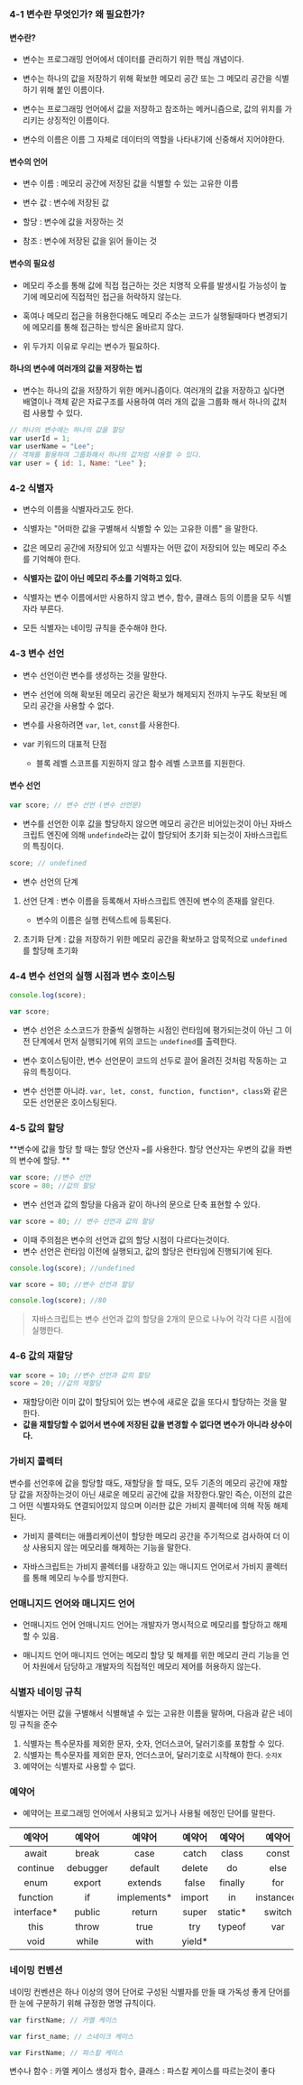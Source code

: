 ### 4-1 변수란 무엇인가? 왜 필요한가?

#### 변수란?

- 변수는 프로그래밍 언어에서 데이터를 관리하기 위한 핵심 개념이다.

- 변수는 하나의 값을 저장하기 위해 확보한 메모리 공간 또는 그 메모리 공간을
  식별하기 위해 붙인 이름이다.

- 변수는 프로그래밍 언어에서 값을 저장하고 참조하는 메커니즘으로,
  값의 위치를 가리키는 상징적인 이름이다.

- 변수의 이름은 이름 그 자체로 데이터의 역할을 나타내기에 신중해서 지어야한다.

#### 변수의 언어

- 변수 이름 : 메모리 공간에 저장된 값을 식별할 수 있는 고유한 이름

- 변수 값 : 변수에 저장된 값
- 할당 : 변수에 값을 저장하는 것
- 참조 : 변수에 저장된 값을 읽어 들이는 것

#### 변수의 필요성

- 메모리 주소를 통해 값에 직접 접근하는 것은 치명적 오류를 발생시킬 가능성이 높기에
  메모리에 직접적인 접근을 허락하지 않는다.

- 혹여나 메모리 접근을 허용한다해도 메모리 주소는 코드가 실행될때마다 변경되기에
  메모리를 통해 접근하는 방식은 올바르지 않다.

- 위 두가지 이유로 우리는 변수가 필요하다.

#### 하나의 변수에 여러개의 값을 저장하는 법

- 변수는 하나의 값을 저장하기 위한 메커니즘이다. 여러개의 값을 저장하고 싶다면
  배열이나 객체 같은 자료구조를 사용하여 여러 개의 값을 그룹화 해서 하나의 값처럼 사용할 수 있다.

```js
// 하나의 변수에는 하나의 값을 할당
var userId = 1;
var userName = "Lee";
// 객체를 활용하여 그룹화해서 하나의 값처럼 사용할 수 있다.
var user = { id: 1, Name: "Lee" };
```

### 4-2 식별자

- 변수의 이름을 식별자라고도 한다.

- 식별자는 "어떠한 값을 구별해서 식별할 수 있는 고유한 이름" 을 말한다.

- 값은 메모리 공간에 저장되어 있고 식별자는 어떤 값이 저장되어 있는 메모리 주소를 기억해야 한다.

- **식별자는 값이 아닌 메모리 주소를 기억하고 있다.**

- 식별자는 변수 이름에서만 사용하지 않고 변수, 함수, 클래스 등의 이름을 모두 식별자라 부른다.

- 모든 식별자는 네이밍 규칙을 준수해야 한다.

### 4-3 변수 선언

- 변수 선언이란 변수를 생성하는 것을 말한다.

- 변수 선언에 의해 확보된 메모리 공간은 확보가 해제되지 전까지 누구도 확보된
  메모리 공간을 사용할 수 없다.

- 변수를 사용하려면 `var`, `let`, `const`를 사용한다.

- var 키워드의 대표적 단점
  - 블록 레벨 스코프를 지원하지 않고 함수 레벨 스코프를 지원한다.

#### 변수 선언

```js
var score; // 변수 선언 (변수 선언문)
```

- 변수를 선언한 이후 값을 할당하지 않으면 메모리 공간은 비어있는것이 아닌
  자바스크립트 엔진에 의해 `undefinde`라는 값이 할당되어 초기화 되는것이 자바스크립트의 특징이다.

```js
score; // undefined
```

- 변수 선언의 단계

1. 선언 단계 : 변수 이름을 등록해서 자바스크립트 엔진에 변수의 존재를 알린다.

   - 변수의 이름은 실행 컨텍스트에 등록된다.

1. 초기화 단계 : 값을 저장하기 위한 메모리 공간을 확보하고 암묵적으로 `undefined`를 할당해 초기화

### 4-4 변수 선언의 실행 시점과 변수 호이스팅

```js
console.log(score);

var score;
```

- 변수 선언은 소스코드가 한줄씩 실행하는 시점인 런타임에 평가되는것이 아닌
  그 이전 단계에서 먼저 실행되기에 위의 코드는 `undefined`를 출력한다.

- 변수 호이스팅이란, 변수 선언문이 코드의 선두로 끌어 올려진 것처럼 작동하는
  고유의 특징이다.

- 변수 선언뿐 아니라. `var, let, const, function, function*, class`와 같은
  모든 선언문은 호이스팅된다.

### 4-5 값의 할당

**변수에 값을 할당 할 때는 할당 연산자 `=`를 사용한다. 할당 연산자는 우변의 값을 좌변의 변수에 할당. **

```js
var score; //변수 선언
score = 80; //값의 할당
```

- 변수 선언과 값의 할당을 다음과 같이 하나의 문으로 단축 표현할 수 있다.

```js
var score = 80; // 변수 선언과 값의 할당
```

- 이때 주의점은 변수의 선언과 값의 할당 시점이 다르다는것이다.
- 변수 선언은 런타임 이전에 실행되고, 값의 할당은 런타임에 진행되기에 된다.

```js
console.log(score); //undefined

var score = 80; //변수 선언과 할당

console.log(score); //80
```

> 자바스크립트는 변수 선언과 값의 할당을 2개의 문으로 나누어 각각 다른 시점에 실행한다.

### 4-6 값의 재할당

```js
var score = 10; //변수 선언과 값의 할당
score = 20; //값의 재할당
```

- 재할당이란 이미 값이 할당되어 있는 변수에 새로운 값을 또다시 할당하는 것을 말한다.
- **값을 재할당할 수 없어서 변수에 저장된 값을 변경할 수 없다면 변수가 아니라 상수이다.**

### 가비지 콜렉터

변수를 선언후에 값을 할당할 때도, 재할당을 할 때도, 모두 기존의 메모리 공간에 재할당 값을
저장하는것이 아닌 새로운 메모리 공간에 값을 저장한다.말인 즉슨, 이전의 값은 그 어떤 식별자와도 연결되어있지 않으며 이러한 값은 가비지 콜렉터에 의해 작동 해제된다.

- 가비지 콜렉터는 애플리케이션이 할당한 메모리 공간을 주기적으로 검사하여
  더 이상 사용되지 않는 메모리를 해제하는 기능을 말한다.

- 자바스크립트는 가비지 콜렉터를 내장하고 있는 매니지드 언어로서
  가비지 콜렉터를 통해 메모리 누수를 방지한다.

### 언매니지드 언어와 매니지드 언어

- 언매니지드 언어
  언매니지드 언어는 개발자가 명시적으로 메모리를 할당하고 해제할 수 있음.

- 매니지드 언어
  매니지드 언어는 메모리 할당 및 해제를 위한 메모리 관리 기능을 언어 차원에서 담당하고
  개발자의 직접적인 메모리 제어를 허용하지 않는다.

### 식별자 네이밍 규칙

식별자는 어떤 값을 구별해서 식별해낼 수 있는 고유한 이름을 말하며, 다음과 같은 네이밍 규칙을 준수

1. 식별자는 특수문자를 제외한 문자, 숫자, 언더스코어, 달러기호를 포함할 수 있다.
1. 식별자는 특수문자를 제외한 문자, 언더스코어, 달러기호로 시작해야 한다. `숫자X`
1. 예약어는 식별자로 사용할 수 없다.

### 예약어

- 예약어는 프로그래밍 언어에서 사용되고 있거나 사용될 에정인 단어를 말한다.

|   예약어    |  예약어  |    예약어    | 예약어  |  예약어  |   예약어   |
| :---------: | :------: | :----------: | :-----: | :------: | :--------: |
|    await    |  break   |     case     |  catch  |  class   |   const    |
|  continue   | debugger |   default    | delete  |    do    |    else    |
|    enum     |  export  |   extends    |  false  | finally  |    for     |
|  function   |    if    | implements\* | import  |    in    | instanceof |
| interface\* |  public  |    return    |  super  | static\* |   switch   |
|    this     |  throw   |     true     |   try   |  typeof  |    var     |
|    void     |  while   |     with     | yield\* |          |            |

### 네이밍 컨벤션

네이밍 컨벤션은 하나 이상의 영어 단어로 구성된 식별자를 만들 때 가독성 좋게 단어를 한 눈에
구분하기 위해 규정한 명명 규칙이다.

```js
var firstName; // 카멜 케이스

var first_name; // 스네이크 케이스

var FirstName; // 파스칼 케이스
```

변수나 함수 : 카멜 케이스
생성자 함수, 클래스 : 파스칼 케이스를 따르는것이 좋다
